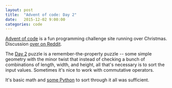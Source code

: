 ```yaml
---
layout: post
title:  "Advent of code: Day 2"
date:   2015-12-02 9:00:00
categories: code 
---
```


[Advent of code][advent] is a fun programming challenge site running over Christmas. Discussion [over on Reddit][reddit].

The [Day 2][day] puzzle is a remember-the-property puzzle -- some simple geometry with the minor twist that instead of checking a bunch of combinations of length, width, and height, all that's necessary is to sort the input values. Sometimes it's nice to work with commutative operators.

It's basic math and [some Python][code] to sort through it all was sufficient.

[advent]: http://adventofcode.com
[reddit]: https://www.reddit.com/r/adventofcode/
[day]: http://adventofcode.com/day/2
[code]: https://github.com/bildzeitung/adventofcode/tree/master/2
